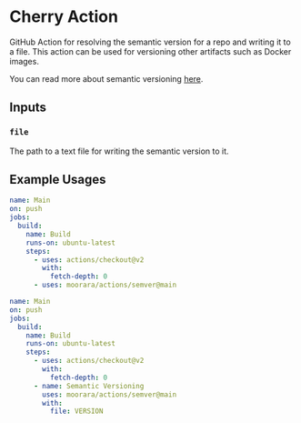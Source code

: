 # Cherry Action

GitHub Action for resolving the semantic version for a repo and writing it to a file.
This action can be used for versioning other artifacts such as Docker images.

You can read more about semantic versioning [here](https://semver.org).

## Inputs

### `file`

The path to a text file for writing the semantic version to it.

## Example Usages

```yaml
name: Main
on: push
jobs:
  build:
    name: Build
    runs-on: ubuntu-latest
    steps:
      - uses: actions/checkout@v2
        with:
          fetch-depth: 0
      - uses: moorara/actions/semver@main
```

```yaml
name: Main
on: push
jobs:
  build:
    name: Build
    runs-on: ubuntu-latest
    steps:
      - uses: actions/checkout@v2
        with:
          fetch-depth: 0
      - name: Semantic Versioning
        uses: moorara/actions/semver@main
        with:
          file: VERSION
```
